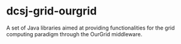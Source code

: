 dcsj-grid-ourgrid
=================

A set of Java libraries aimed at providing functionalities for the grid computing paradigm through the OurGrid middleware.